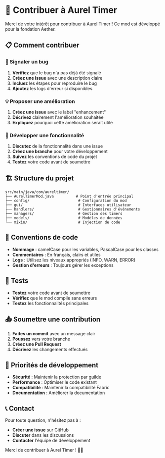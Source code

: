 # 🤝 Contribuer à Aurel Timer

Merci de votre intérêt pour contribuer à Aurel Timer ! Ce mod est développé pour la fondation Aether.

## 📋 Comment contribuer

### 🐛 Signaler un bug
1. **Vérifiez** que le bug n'a pas déjà été signalé
2. **Créez une issue** avec une description claire
3. **Incluez** les étapes pour reproduire le bug
4. **Ajoutez** les logs d'erreur si disponibles

### 💡 Proposer une amélioration
1. **Créez une issue** avec le label "enhancement"
2. **Décrivez** clairement l'amélioration souhaitée
3. **Expliquez** pourquoi cette amélioration serait utile

### 🔧 Développer une fonctionnalité
1. **Discutez** de la fonctionnalité dans une issue
2. **Créez une branche** pour votre développement
3. **Suivez** les conventions de code du projet
4. **Testez** votre code avant de soumettre

## 🏗️ Structure du projet

```
src/main/java/com/aureltimer/
├── AurelTimerMod.java          # Point d'entrée principal
├── config/                      # Configuration du mod
├── gui/                         # Interfaces utilisateur
├── handlers/                    # Gestionnaires d'événements
├── managers/                    # Gestion des timers
├── models/                      # Modèles de données
└── mixin/                       # Injection de code
```

## 📝 Conventions de code

- **Nommage** : camelCase pour les variables, PascalCase pour les classes
- **Commentaires** : En français, clairs et utiles
- **Logs** : Utilisez les niveaux appropriés (INFO, WARN, ERROR)
- **Gestion d'erreurs** : Toujours gérer les exceptions

## 🧪 Tests

- **Testez** votre code avant de soumettre
- **Vérifiez** que le mod compile sans erreurs
- **Testez** les fonctionnalités principales

## 📤 Soumettre une contribution

1. **Faites un commit** avec un message clair
2. **Poussez** vers votre branche
3. **Créez une Pull Request**
4. **Décrivez** les changements effectués

## 🎯 Priorités de développement

- **Sécurité** : Maintenir la protection par guilde
- **Performance** : Optimiser le code existant
- **Compatibilité** : Maintenir la compatibilité Fabric
- **Documentation** : Améliorer la documentation

## 📞 Contact

Pour toute question, n'hésitez pas à :
- **Créer une issue** sur GitHub
- **Discuter** dans les discussions
- **Contacter** l'équipe de développement

Merci de contribuer à Aurel Timer ! 🚀✨
